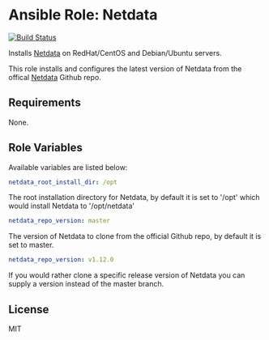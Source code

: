 # Ansible Role: Netdata

[![Build Status](https://travis-ci.org/hwwilliams/ansible-role-netdata.svg?branch=master)](https://travis-ci.org/hwwilliams/ansible-role-netdata)

Installs [Netdata](https://my-netdata.io/) on RedHat/CentOS and Debian/Ubuntu servers.

This role installs and configures the latest version of Netdata from the offical [Netdata](https://github.com/netdata/netdata) Github repo.

## Requirements

None.

## Role Variables

Available variables are listed below:

```yaml
netdata_root_install_dir: /opt
```

The root installation directory for Netdata, by default it is set to '/opt' which would install Netdata to '/opt/netdata'

```yaml
netdata_repo_version: master
```

The version of Netdata to clone from the official Github repo, by default it is set to master.

```yaml
netdata_repo_version: v1.12.0
```

If you would rather clone a specific release version of Netdata you can supply a version instead of the master branch.

## License

MIT